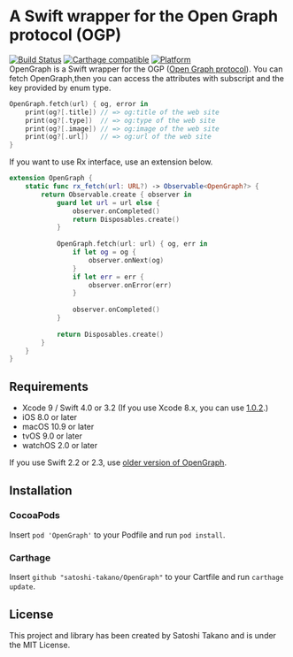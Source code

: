 # A Swift wrapper for the Open Graph protocol (OGP)
[![Build Status](https://travis-ci.org/satoshi-takano/OpenGraph.svg?branch=feature%2Fci)](https://travis-ci.org/satoshi-takano/OpenGraph) [![Carthage compatible](https://img.shields.io/badge/Carthage-compatible-4BC51D.svg?style=flat)](https://github.com/Carthage/Carthage) [![Platform](https://cocoapod-badges.herokuapp.com/p/OpenGraph/badge.png)](http://cocoadocs.org/docsets/OpenGraph)  
OpenGraph is a Swift wrapper for the OGP ([Open Graph protocol](http://ogp.me/)).
You can fetch OpenGraph,then you can access the attributes with subscript and the key provided by enum type.
```swift
OpenGraph.fetch(url) { og, error in
    print(og?[.title]) // => og:title of the web site
    print(og?[.type])  // => og:type of the web site
    print(og?[.image]) // => og:image of the web site
    print(og?[.url])   // => og:url of the web site
}
```

If you want to use Rx interface, use an extension below.
```swift
extension OpenGraph {
    static func rx_fetch(url: URL?) -> Observable<OpenGraph?> {
        return Observable.create { observer in
            guard let url = url else {
                observer.onCompleted()
                return Disposables.create()
            }
            
            OpenGraph.fetch(url: url) { og, err in
                if let og = og {
                    observer.onNext(og)
                }
                if let err = err {
                    observer.onError(err)
                }
                
                observer.onCompleted()
            }
            
            return Disposables.create()
        }
    }
}
```

## Requirements
- Xcode 9 / Swift 4.0 or 3.2 (If you use Xcode 8.x, you can use [1.0.2](https://github.com/satoshi-takano/OpenGraph/releases/tag/1.0.2).)
- iOS 8.0 or later
- macOS 10.9 or later
- tvOS 9.0 or later
- watchOS 2.0 or later

If you use Swift 2.2 or 2.3, use [older version of OpenGraph](https://github.com/satoshi-takano/OpenGraph/tree/0.1.0).

## Installation
### CocoaPods
Insert `pod 'OpenGraph'` to your Podfile and run `pod install`.

### Carthage
Insert `github "satoshi-takano/OpenGraph"` to your Cartfile and run `carthage update`.

## License
This project and library has been created by Satoshi Takano and is under the MIT License.
